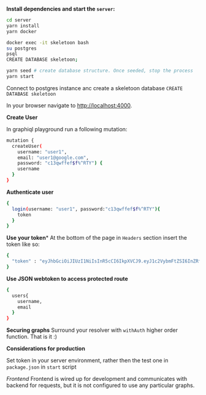 
**Install dependencies and start the `server`:**

```sh
cd server
yarn install
yarn docker

docker exec -it skeletoon bash
su postgres
psql
CREATE DATABASE skeletoon;

yarn seed # create database structure. Once seeded, stop the process
yarn start
```

Connect to postgres instance anc create a skeletoon database `CREATE DATABASE skeletoon`

In your browser navigate to [http://localhost:4000](http://localhost:4000).

**Create User**

In graphiql playground run a following mutation:

```sh
mutation {
  createUser(
    username: "user1",
    email: "user1@google.com",
    password: "c13qwffef$f%^RTY") {
    username
  }
}
```

**Authenticate user**

```sh
{
  login(username: "user1", password:"c13qwffef$f%^RTY"){
    token
  }
}
```

**Use your token***
At the bottom of the page in `Headers` section insert the token like so:

```sh
{
  "token" : "eyJhbGciOiJIUzI1NiIsInR5cCI6IkpXVCJ9.eyJ1c2VybmFtZSI6InZRf0QuQtrcbk" #your token
}
```

**Use JSON webtoken to access protected route**

```sh
{
  users{
    username,
    email
  }
}
```

**Securing graphs**
Surround your resolver with `withAuth` higher order function. That is it :)

**Considerations for production**

Set token in your server environment, rather then the test one in `package.json` in `start` script

*Frontend*
Frontend is wired up for development and communicates with backend for requests, but it is not configured to use any particular graphs.
